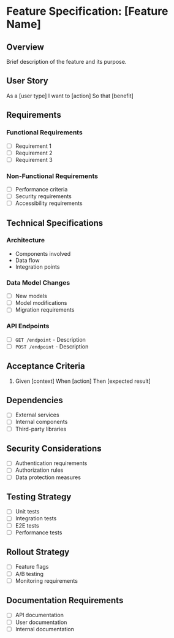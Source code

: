 # Feature Specification: [Feature Name]

## Overview
Brief description of the feature and its purpose.

## User Story
As a [user type]
I want to [action]
So that [benefit]

## Requirements

### Functional Requirements
- [ ] Requirement 1
- [ ] Requirement 2
- [ ] Requirement 3

### Non-Functional Requirements
- [ ] Performance criteria
- [ ] Security requirements
- [ ] Accessibility requirements

## Technical Specifications

### Architecture
- Components involved
- Data flow
- Integration points

### Data Model Changes
- [ ] New models
- [ ] Model modifications
- [ ] Migration requirements

### API Endpoints
- [ ] `GET /endpoint` - Description
- [ ] `POST /endpoint` - Description

## Acceptance Criteria
1. Given [context]
   When [action]
   Then [expected result]

## Dependencies
- [ ] External services
- [ ] Internal components
- [ ] Third-party libraries

## Security Considerations
- [ ] Authentication requirements
- [ ] Authorization rules
- [ ] Data protection measures

## Testing Strategy
- [ ] Unit tests
- [ ] Integration tests
- [ ] E2E tests
- [ ] Performance tests

## Rollout Strategy
- [ ] Feature flags
- [ ] A/B testing
- [ ] Monitoring requirements

## Documentation Requirements
- [ ] API documentation
- [ ] User documentation
- [ ] Internal documentation 